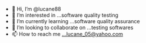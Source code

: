- 👋 Hi, I’m @lucane88
- 👀 I’m interested in ...software quality testing
- 🌱 I’m currently learning ...software quality assurance
- 💞️ I’m looking to collaborate on ...testing softwares
- 📫 How to reach me ...lucane_05@yahoo.com

<!---
lucane88/lucane88 is a ✨ special ✨ repository because its `README.md` (this file) appears on your GitHub profile.
You can click the Preview link to take a look at your changes.
--->
